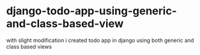 # django-todo-app-using-generic-and-class-based-view
with slight modification i created todo app in django using both generic and class based views
